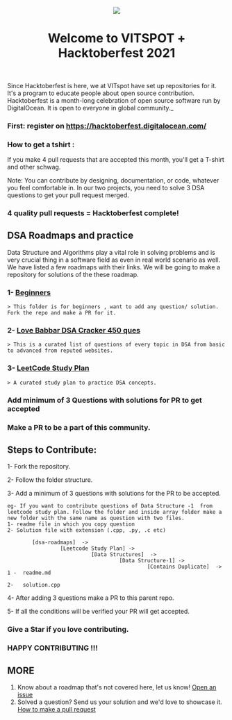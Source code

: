 <p align="center">
  <img src="https://user-images.githubusercontent.com/58622363/135716759-bc0c4278-cd81-40df-9078-6580480d0a58.png" />
</p>


<h1 align="center">
   Welcome to VITSPOT + Hacktoberfest 2021
</h1><br>

Since Hacktoberfest is here, we at VITspot have set up repositories for it. It's a program to educate people about open source contribution. 
Hacktoberfest is a month-long celebration of open source software run by DigitalOcean. It is open to everyone in global community._

### First: register on https://hacktoberfest.digitalocean.com/

### How to get a tshirt : 
If you make 4 pull requests that are accepted this month, you'll get a T-shirt and other schwag. 

Note:
You can contribute by designing, documentation, or code, whatever you feel comfortable in. In our two projects, you need to solve 3 DSA questions to get your pull request merged.

### 4 quality pull requests = Hacktoberfest complete! 

## DSA Roadmaps and practice

Data Structure and Algorithms play a vital role in solving problems and is very crucial thing in a software field as even in real world scenario as well.
We have listed a few roadmaps with  their links. We will be going to make a repository for solutions of the these roadmap.

### 1- [Beginners](https://github.com/baazis/dsa-roadmaps/tree/master/dsa-roadmaps/Beginners)

`> This folder is for beginners , want to add any question/ solution. Fork the repo and make a PR for it.`

### 2- [Love Babbar DSA Cracker 450 ques](https://github.com/baazis/dsa-roadmaps/tree/master/dsa-roadmaps/Love%20Babbar%20Questions)

`> This is a curated list of questions of every topic in DSA from basic to advanced from reputed websites.`

### 3- [LeetCode Study Plan](https://github.com/baazis/dsa-roadmaps/tree/master/dsa-roadmaps/LeetCode%20Study%20Plan)

`> A curated study plan to practice DSA concepts.`


### Add minimum of 3 Questions with solutions for PR to get accepted
### Make a PR to be a part of this community.

## Steps to Contribute:

1- Fork the repository.

2- Follow the folder structure.

3- Add a minimum of 3 questions with solutions for the PR to be accepted.

    eg- If you want to contribute questions of Data Structure -1  from leetcode study plan. Follow the folder and inside array folder make a new folder with the same name as question with two files.
    1- readme file in which you copy question
    2- Solution file with extension (.cpp, .py, .c etc)

            [dsa-roadmaps]  ->    
                     [Leetcode Study Plan] -> 
                               [Data Structures]  -> 
                                        [Data Structure-1] -> 
                                                 [Contains Duplicate]  -> 1 -  readme.md                                                            
                                                                          2-   solution.cpp

4- After adding 3 questions make a PR to this parent repo.

5- If all the conditions will be verified your PR will get accepted.

### Give a Star if you love contributing.

### HAPPY CONTRIBUTING !!!


## MORE
1. Know about a roadmap that's not covered here, let us know! [Open an issue](https://github.com/vitspot/dsa-roadmaps/issues/new/choose)
2. Solved a question? Send us your solution and we'd love to showcase it. [How to make a pull request](https://docs.github.com/en/github/collaborating-with-pull-requests/proposing-changes-to-your-work-with-pull-requests/creating-a-pull-request)
